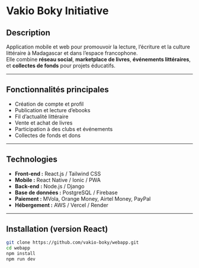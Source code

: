 # Vakio Boky Initiative

## Description
Application mobile et web pour promouvoir la lecture, l’écriture et la culture littéraire à Madagascar et dans l’espace francophone.  
Elle combine **réseau social**, **marketplace de livres**, **événements littéraires**, et **collectes de fonds** pour projets éducatifs.

---

## Fonctionnalités principales
- Création de compte et profil
- Publication et lecture d’ebooks
- Fil d’actualité littéraire
- Vente et achat de livres
- Participation à des clubs et événements
- Collectes de fonds et dons

---

## Technologies
- **Front-end :** React.js / Tailwind CSS
- **Mobile :** React Native / Ionic / PWA
- **Back-end :** Node.js / Django
- **Base de données :** PostgreSQL / Firebase
- **Paiement :** MVola, Orange Money, Airtel Money, PayPal
- **Hébergement :** AWS / Vercel / Render

---

## Installation (version React)
```bash
git clone https://github.com/vakio-boky/webapp.git
cd webapp
npm install
npm run dev
